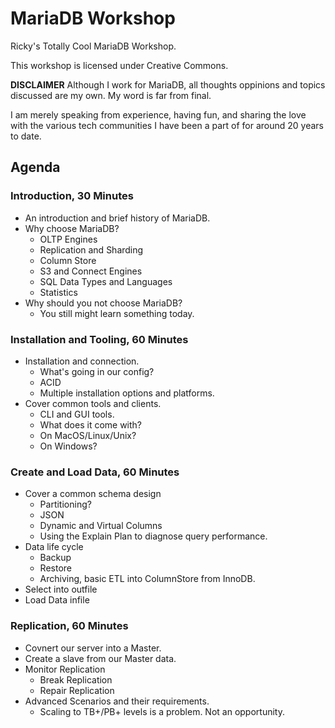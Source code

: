 # MariaDB Workshop
Ricky's Totally Cool MariaDB Workshop.

This workshop is licensed under Creative Commons.

**DISCLAIMER**
Although I work for MariaDB, all thoughts oppinions and topics discussed are my own.
My word is far from final.

I am merely speaking from experience, having fun, and sharing the love with the various tech communities I have been a part of for around 20 years to date.


## Agenda

### Introduction, 30 Minutes
* An introduction and brief history of MariaDB.
* Why choose MariaDB?
  * OLTP Engines
  * Replication and Sharding
  * Column Store
  * S3 and Connect Engines
  * SQL Data Types and Languages
  * Statistics
* Why should you not choose MariaDB?
  * You still might learn something today.

### Installation and Tooling, 60 Minutes
* Installation and connection.
  * What's going in our config?
  * ACID
  * Multiple installation options and platforms.
* Cover common tools and clients.
  * CLI and GUI tools.
  * What does it come with?
  * On MacOS/Linux/Unix?
  * On Windows?

### Create and Load Data, 60 Minutes
* Cover a common schema design
  * Partitioning?
  * JSON
  * Dynamic and Virtual Columns
  * Using the Explain Plan to diagnose query performance.
* Data life cycle
  * Backup
  * Restore
  * Archiving, basic ETL into ColumnStore from InnoDB.
* Select into outfile
* Load Data infile

### Replication, 60 Minutes
* Covnert our server into a Master.
* Create a slave from our Master data.
* Monitor Replication
  * Break Replication
  * Repair Replication
* Advanced Scenarios and their requirements.
  * Scaling to TB+/PB+ levels is a problem. Not an opportunity.
